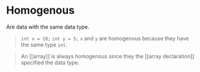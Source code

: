 # Homogenous

Are data with the same data type.

> `int x = 10;`
> `int y = 5;`
> `x` and `y` are homogenous because they have the same type `int`.
 
> An [[array]] is always homogenous since they the [[array declaration]] specified the data type.
